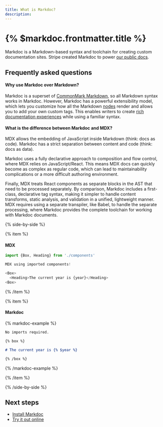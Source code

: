```yaml
---
title: What is Markdoc?
description:
---
```


# {% $markdoc.frontmatter.title %}

Markdoc is a Markdown-based syntax and toolchain for creating custom documentation sites. Stripe created Markdoc to power [our public docs](http://stripe.com/docs).

## Frequently asked questions

#### Why use Markdoc over Markdown?

Markdoc is a superset of [CommonMark Markdown](https://commonmark.org/), so all Markdown syntax works in Markdoc. However, Markdoc has a powerful extensibility model, which lets you customize how all the Markdown [nodes](/docs/nodes) render and allows you to add your own custom tags. This enables writers to create [rich documentation experiences](https://stripe.com/docs/checkout/quickstart) while using a familiar syntax.

#### What is the difference between Markdoc and MDX?

MDX allows the embedding of JavaScript inside Markdown (think: docs as code). Markdoc has a strict separation between content and code (think: docs as data).

Markdoc uses a fully declarative approach to composition and flow control, where MDX relies on JavaScript/React. This means MDX docs can quickly become as complex as regular code, which can lead to maintainability complications or a more difficult authoring environment.

Finally, MDX treats React components as separate blocks in the AST that need to be processed separately. By comparison, Markdoc includes a first-class, declarative tag syntax, making it simpler to handle content transforms, static analysis, and validation in a unified, lightweight manner. MDX requires using a separate transpiler, like Babel, to handle the separate processing, where Markdoc provides the complete toolchain for working with Markdoc documents.

{% side-by-side %}

{% item %}

#### MDX

```js
import {Box, Heading} from './components'

MDX using imported components!

<Box>
  <Heading>The current year is {year}</Heading>
<Box>
```

{% /item %}

{% item %}

#### Markdoc

{% markdoc-example %}

```md
No imports required.

{% box %}

# The current year is {% $year %}

{% /box %}
```

{% /markdoc-example %}

{% /item %}

{% /side-by-side %}

## Next steps

- [Install Markdoc](/docs/getting-started)
- [Try it out online](/sandbox)
